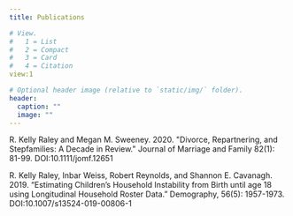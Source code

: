 ```yaml
---
title: Publications

# View.
#   1 = List
#   2 = Compact
#   3 = Card
#   4 = Citation
view:1

# Optional header image (relative to `static/img/` folder).
header:
  caption: ""
  image: ""
---
```


R. Kelly Raley and Megan M. Sweeney. 2020. "Divorce, Repartnering, and Stepfamilies: A Decade in Review." Journal of Marriage and Family 82(1): 81-99. DOI:10.1111/jomf.12651

R. Kelly Raley, Inbar Weiss, Robert Reynolds, and Shannon E. Cavanagh. 2019. “Estimating Children’s Household Instability from Birth until age 18 using Longitudinal Household Roster Data.” Demography, 56(5): 1957-1973. DOI:10.1007/s13524-019-00806-1